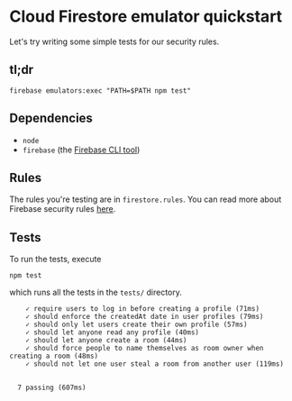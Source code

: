 # Cloud Firestore emulator quickstart

Let's try writing some simple tests for our security rules.

## tl;dr

```
firebase emulators:exec "PATH=$PATH npm test"
```

## Dependencies

* `node`
* `firebase` (the [Firebase CLI tool](https://github.com/firebase/firebase-tools))

## Rules

The rules you're testing are in `firestore.rules`. You can read more about
Firebase security rules [here](http://firebase.google.com/docs/rules).

## Tests

To run the tests, execute
```
npm test
```
which runs all the tests in the `tests/` directory.

```
    ✓ require users to log in before creating a profile (71ms)
    ✓ should enforce the createdAt date in user profiles (79ms)
    ✓ should only let users create their own profile (57ms)
    ✓ should let anyone read any profile (40ms)
    ✓ should let anyone create a room (44ms)
    ✓ should force people to name themselves as room owner when creating a room (48ms)
    ✓ should not let one user steal a room from another user (119ms)


  7 passing (607ms)
```

